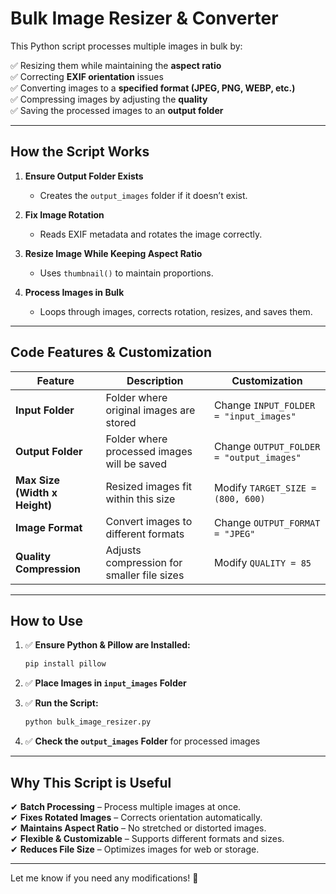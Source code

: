 # Bulk Image Resizer & Converter

This Python script processes multiple images in bulk by:

✅ Resizing them while maintaining the **aspect ratio**  
✅ Correcting **EXIF orientation** issues  
✅ Converting images to a **specified format (JPEG, PNG, WEBP, etc.)**  
✅ Compressing images by adjusting the **quality**  
✅ Saving the processed images to an **output folder**  

---

## How the Script Works

1. **Ensure Output Folder Exists**  
   - Creates the `output_images` folder if it doesn’t exist.

2. **Fix Image Rotation**  
   - Reads EXIF metadata and rotates the image correctly.

3. **Resize Image While Keeping Aspect Ratio**  
   - Uses `thumbnail()` to maintain proportions.

4. **Process Images in Bulk**  
   - Loops through images, corrects rotation, resizes, and saves them.

---

## Code Features & Customization

| Feature | Description | Customization |
|---------|------------|---------------|
| **Input Folder** | Folder where original images are stored | Change `INPUT_FOLDER = "input_images"` |
| **Output Folder** | Folder where processed images will be saved | Change `OUTPUT_FOLDER = "output_images"` |
| **Max Size (Width x Height)** | Resized images fit within this size | Modify `TARGET_SIZE = (800, 600)` |
| **Image Format** | Convert images to different formats | Change `OUTPUT_FORMAT = "JPEG"` |
| **Quality Compression** | Adjusts compression for smaller file sizes | Modify `QUALITY = 85` |

---

## How to Use

1. ✅ **Ensure Python & Pillow are Installed:**  
   ```sh
   pip install pillow
   ```

2. ✅ **Place Images in `input_images` Folder**

3. ✅ **Run the Script:**  
   ```sh
   python bulk_image_resizer.py
   ```

4. ✅ **Check the `output_images` Folder** for processed images

---

## Why This Script is Useful

✔ **Batch Processing** – Process multiple images at once.  
✔ **Fixes Rotated Images** – Corrects orientation automatically.  
✔ **Maintains Aspect Ratio** – No stretched or distorted images.  
✔ **Flexible & Customizable** – Supports different formats and sizes.  
✔ **Reduces File Size** – Optimizes images for web or storage.  

---

Let me know if you need any modifications! 🚀
